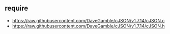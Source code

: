 
## require
- https://raw.githubusercontent.com/DaveGamble/cJSON/v1.7.14/cJSON.c
- https://raw.githubusercontent.com/DaveGamble/cJSON/v1.7.14/cJSON.h